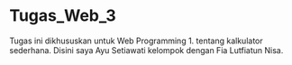 # Tugas_Web_3
Tugas ini dikhususkan untuk Web Programming 1. tentang kalkulator sederhana.
Disini saya Ayu Setiawati kelompok dengan Fia Lutfiatun Nisa.
